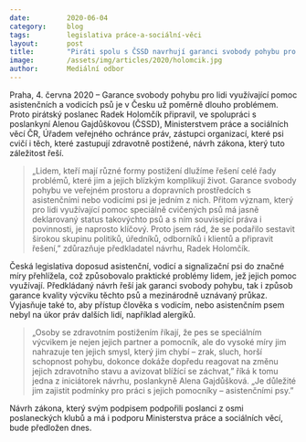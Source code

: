 ```yaml
---
date:         2020-06-04
category:     blog
tags:         legislativa práce-a-sociální-věci
layout:       post
title:        "Piráti spolu s ČSSD navrhují garanci svobody pohybu pro lidi využívající pomoc asistenčních a vodících psů"
image:        /assets/img/articles/2020/holomcik.jpg
author:       Mediální odbor
---  
```




Praha, 4. června 2020 – Garance svobody pohybu pro lidi využívající pomoc asistenčních a vodicích psů je v Česku už poměrně dlouho problémem. Proto pirátský poslanec Radek Holomčík připravil, ve spolupráci s poslankyní Alenou Gajdůškovou (ČSSD), Ministerstvem práce a sociálních věcí ČR, Úřadem veřejného ochránce práv, zástupci organizací, které psi cvičí i těch, které zastupují zdravotně postižené, návrh zákona, který tuto záležitost řeší.

> „Lidem, kteří mají různé formy postižení dlužíme řešení celé řady problémů, které jim a jejich blízkým komplikují život. Garance svobody pohybu ve veřejném prostoru a dopravních prostředcích s asistenčními nebo vodicími psi je jedním z nich. Přitom význam, který pro lidi využívající pomoc speciálně cvičených psů má jasně deklarovaný status takovýchto psů a s ním související práva i povinnosti, je naprosto klíčový. Proto jsem rád, že se podařilo sestavit širokou skupinu politiků, úředníků, odborníků i klientů a připravit řešení,” zdůrazňuje předkladatel návrhu, Radek Holomčík.

Česká legislativa doposud asistenční, vodicí a signalizační psi do značné míry přehlížela, což způsobovalo praktické problémy lidem, jež jejich pomoc využívají. Předkládaný návrh řeší jak garanci svobody pohybu, tak i způsob garance kvality výcviku těchto psů a mezinárodně uznávaný průkaz. Vyjasňuje také to, aby přístup člověka s vodicím, nebo asistenčním psem nebyl na úkor práv dalších lidí, například alergiků.

> „Osoby se zdravotním postižením říkají, že pes se speciálním výcvikem je nejen jejich partner a pomocník, ale do vysoké míry jim nahrazuje ten jejich smysl, který jim chybí – zrak, sluch, horší schopnost pohybu, dokonce dokáže dopředu reagovat na změnu jejich zdravotního stavu a avizovat blížící se záchvat,” říká k tomu jedna z iniciátorek návrhu, poslankyně Alena Gajdůšková. „Je důležité jim zajistit podmínky pro práci s jejich pomocníky – asistenčními psy.”

 
Návrh zákona, který svým podpisem podpořili poslanci z osmi poslaneckých klubů a má i podporu Ministerstva práce a sociálních věcí, bude předložen dnes.
